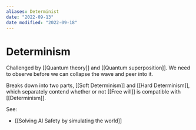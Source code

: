 ```yaml
---
aliases: Determinist
date: "2022-09-13"
date modified: "2022-09-18"
---
```


# Determinism
Challenged by [[Quantum theory]] and [[Quantum superposition]]. We need to observe before we can collapse the wave and peer into it.

Breaks down into two parts, [[Soft Determinism]] and [[Hard Determinism]], which separately contend whether or not [[Free will]] is compatible with [[Determinism]].

See:
- [[Solving AI Safety by simulating the world]]
